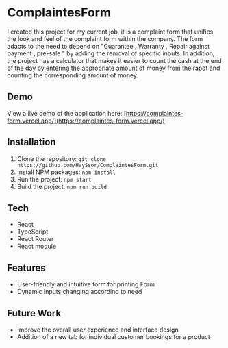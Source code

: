 # ComplaintesForm
I created this project for my current job, it is a complaint form that unifies the look and feel of the complaint form within the company.
The form adapts to the need to depend on "Guarantee , Warranty , Repair against payment , pre-sale " by adding the removal of specific inputs. 
In addition, the project has a calculator that makes it easier to count the cash at the end of the day by entering the appropriate amount of money from the rapot and counting the corresponding amount of money. 

## Demo

View a live demo of the application here: [https://complaintes-form.vercel.app/](https://complaintes-form.vercel.app/)

## Installation

1. Clone the repository: `git clone https://github.com/HaySsor/ComplaintesForm.git`
2. Install NPM packages: `npm install`
3. Run the project: `npm start`
4. Build the project: `npm run build`

## Tech 

- React 
- TypeScript
- React Router
- React module

## Features

- User-friendly and intuitive form for printing Form
- Dynamic inputs changing according to need 


## Future Work
- Improve the overall user experience and interface design
- Addition of a new tab for individual customer bookings for a product 
